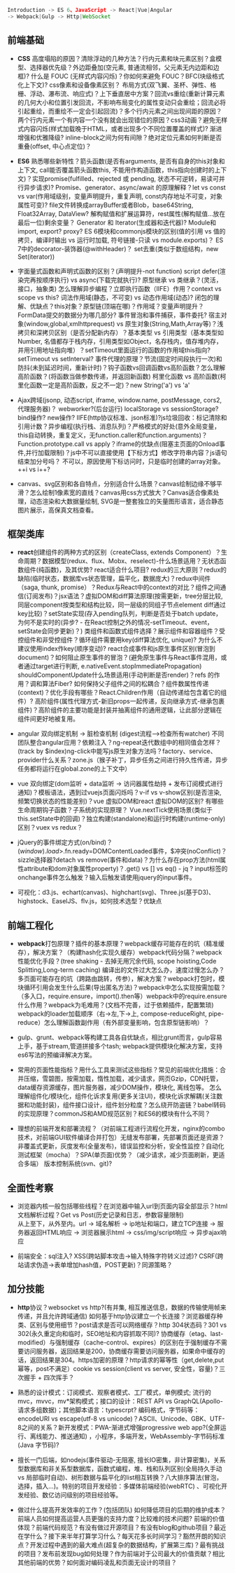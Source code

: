 ```js
Introduction -> ES 6、JavaScript -> React|Vue|Angular 
-> Webpack|Gulp -> Http|WebSocket
```

## 前端基础

* **CSS** 高度塌陷的原因？清除浮动的几种方法？行内元素和块元素区别？盒模型、选择器优先级？外边距叠加(空元素, 普通流相邻，父元素无内边距和边框)? 什么是 FOUC (无样式内容闪烁)？你如何来避免 FOUC？BFC(块级格式化上下文)? css像素和设备像素区别？ 布局方式(双飞翼、圣杯、弹性、格栅、浮动、瀑布流、响应式)？上下垂直居中方案？回流vs重绘(重新计算元素的几何大小和位置引发回流，不影响布局变化的属性变动只会重绘；回流必将引起重绘，而重绘不一定会引起回流)？多个行内元素之间出现间距的原因？两个行内元素一个有内容一个没有就会出现错位的原因？css3动画？避免无样式内容闪烁(样式加载晚于HTML，或者出现多个不同位置覆盖的样式)? 渐进增强和优雅降级? inline-block之间为何有间隙？绝对定位元素如何判断是否重叠(offset, 中心点定位)？

* **ES6** 熟悉哪些新特性？箭头函数(是否有arguments, 是否有自身的this对象和上下文, call能否覆盖箭头函数this, 不能用作构造函数，this指向创建时的上下文)？实现promise(fulfilled、rejected 或 pending, 状态不可逆转，易读可并行异步请求)? Promise、generator、async/await 的原理解释？let vs const vs var(作用域级别，变量声明提升，重复声明, const内存地址不可变，对象属性可变)? file文件转换成arrayBuffer或者Blob，base64String, Float32Array, DataView? 解构赋值和扩展运算符，rest属性(解构赋值...放在最后一位)剩余变量？ Generator 和 Iterator(生成器和迭代器)? Module和import, export? proxy? ES 6模块和commonjs模块的区别(值的引用 vs 值的拷贝，编译时输出 vs 运行时加载, 符号链接-只读 vs module.exports)？ ES 7中的decorator-装饰器(@withHeader)？ set去重(类似于数组结构，new Set(iterator))

* 字面量式函数和声明式函数的区别？(声明提升-not function) script defer(渲染完再按顺序执行) vs async(下载完就执行)? 原型继承 vs 类继承？(灵活，接口，抽象类) 怎么理解异步编程？立即执行函数（IIFE）作用？context vs scope vs this? 词法作用域(静态，不可变) vs 动态作用域(动态)? 闭包的理解、优缺点？this对象？原型链(顶端在哪)？作用域？变量声明提升？FormData提交的数据分为哪几部分? 事件冒泡和事件捕获，事件委托? 宿主对象(window,global,xmlhttprequest) vs 原生对象(String,Math,Array等)？浅拷贝和深拷贝区别（是否分配新内存）？基本类型 vs 引用类型（基本类型如Number, 名值都存于栈内存，引用类型如Object，名存栈内，值存堆内存，并用引用地址指向堆）？setTimeout里面运行的函数的作用域this指向? setTimeout vs setInterval?  事件代理的原理？节流(固定时间段执行一次)和防抖(未到延迟时间，重新计时)？钩子函数vs回调函数vs高阶函数？怎么理解高阶函数？(将函数当做参数传递，并返回新函数) 柯里化函数 vs 高阶函数(柯里化函数一定是高阶函数，反之不一定)？new String('a') vs 'a'

* Ajax跨域(jsonp, 动态script, iframe, window.name, postMessage, cors2, 代理服务器)？ webworker?(后台运行) localStorage vs sessionStorage? bind操作? new操作? IIFE(http协议标准、json标准)?js垃圾回收：标记清除和引用计数？异步编程(执行栈、消息队列)？严格模式的好处(意外全局变量，this自动转换，重复定义，无function.caller和function.arguments)？Function.prototype.call vs apply？iframe的优缺点(阻塞主页面的Onload事件,并行加载限制)？js中不可以直接使用【下标方式】修改字符串内容？js语句结束加分号吗？ 不可以，原因使用下标访问时，只是临时创建的array对象。++i vs i++?

* canvas、svg区别和各自特点，分别适合什么场景？canvas绘制边缘不够平滑？怎么绘制1像素宽的直线？canvas用css方式放大？Canvas适合像素处理，动态渲染和大数据量绘制, SVG是一整套独立的矢量图形语言，适合静态图片展示，高保真文档查看。

## 框架类库

* **react**创建组件的两种方式的区别（createClass, extends Component）？生命周期？数据模型(redux、flux、Mobx、reselect)-什么场景适用？无状态函数组件(纯函数)，及其优势? react适合什么项目? redux的三大原则？redux的缺陷(临时状态，数据库vs状态管理，扁平化，数据庞大)？redux中间件（saga, thunk, promise）？Redux与React中的context的对比？组件之间通信(订阅发布)？jsx语法？虚拟DOM和diff算法原理(按需更新，tree分层比较, 同层component按类型和结构比较，同一层级的同组子节点element diff通过key比较)？setState实现(存入pending队列，判断是否处于batch update，为何不是实时的(异步? - 在React控制之外的情况-setTimeout、event，setState会同步更新)？) 类组件和函数式组件选择？展示组件和容器组件？受控组件和非受控组件？循环组件需要用key(diff算法优化, unique)? 为什么不建议使用index作key(顺序变动)? react合成事件和js原生事件区别(冒泡到document)？如何阻止原生事件的冒泡？(避免原生事件与React事件混用，或者通过target进行判断, e.nativeEvent.stopImmediatePropagation) shouldComponentUpdate什么场景适用(手动判断是否render)？refs 的作用？调和算法Fiber? 如何保持父子组件之间的松耦合？组件数属性传递(context)？优化手段有哪些？React.Children作用（自动传递给包含着它的组件）? 高阶组件(属性代理方式-新旧props一起传递，反向继承方式-继承包裹组件)？高阶组件的主要功能是封装并抽离组件的通用逻辑，让此部分逻辑在组件间更好地被复用。

* angular 双向绑定机制 -> 脏检查机制 (digest流程-->检查所有watcher) 不同团队整合angular应用？依赖注入？ng-repeat迭代数组中的相同值会怎样？(track by $index)ng-click中能写js原生对象方法吗？factory、service、provider什么关系？zone.js（猴子补丁，异步任务之间进行持久性传递，异步任务都将运行在global.zone的上下文中）

* vue 双向绑定(dom监听 + data监听 -> 访问器属性劫持 + 发布订阅模式进行通知)？模板语法，遇到过vuejs页面闪烁吗？v-if vs v-show区别(是否渲染, 频繁切换状态的性能差别)？vue 虚拟DOM和react 虚拟DOM的区别? 有哪些生命周期钩子函数？子系统的实现原理？ Vue.nextTick使用场景(类似于this.setState中的回调)？独立构建(standalone)和运行时构建(runtime-only)区别？vuex vs redux？

* jQuery的事件绑定方式(on/bind)？$(window).load>$.fn.ready=DOMContentLoaded事件，$冲突(noConflict)？sizzle选择器?detach vs remove(事件和data)？为什么存在prop方法(html属性attribute和dom对象属性property)？.get() vs [] vs eq() - jq ? input标签的onchange事件怎么触发？输入后触发请使用jquery的input事件。

* 可视化：d3.js、echart(canvas)、highchart(svg)、Three.js(基于D3)、highstock、EaselJS、flv.js，如何技术选型？优缺点

## 前端工程化

* **webpack**打包原理？插件的基本原理？webpack缓存可能存在的坑（精准缓存），解决方案？（构建hash化实现久缓存）webpack代码分隔？webpack性能优化手段？(tree shaking - 去掉无用冗余代码, scope hoisting,Code Splitting,Long-term caching) 编译出的文件过大怎么办，速度过慢怎么办？多页面可能存在的坑（跨路由跳转，传参），解决方案？webpack打包时，模块循环引用会发生什么后果(导出匿名方法)？webpack中怎么实现按需加载？（多入口，require.ensure，import().then等）webpack中的require.ensure什么作用？webpack为毛难用？(文档不完善，过于依赖插件，配置繁琐) webpack的loader加载顺序（右->左,下->上, compose-reduceRight, pipe-reduce）怎么理解函数副作用（有外部变量影响，包含原型链影响）？

* gulp、grunt、webpack等构建工具各自优缺点，相比grunt而言，gulp容易上手，基于stream,管道拼接多个tash; webpack提供模块化解决方案，支持es6写法的预编译解决方案。  

* 常用的页面性能指标？用什么工具来测试这些指标？常见的前端优化措施：合并压缩，雪碧图，按需加载，惰性加载，减少请求，网页Gzip，CDN托管，data缓存资源缓存，图片服务器，减少DOM操作，模块化, 离线包等。 怎么理解组件化/模块化，组件化诉求复用(更多关注UI)，模块化诉求解耦(关注数据和功能封装)，组件接口设计，组件划分粒度？怎么绕开防盗链？babel转码的实现原理？commonJS和AMD规范区别？和ES6的模块有什么不同？

* 理想的前端开发和部署流程？（对前端工程进行流程化开发，nginx的combo技术，对前端GUI软件编译合并打包）无缝发布部署，先部署页面还是资源？非覆盖式更新，灰度发布(全量发布)，错误监控和分析，安全性监控？自动化测试框架（mocha）？SPA(单页面)优势？（减少请求，减少页面刷新，更适合多端） 版本控制系统(svn、git)? 

## 全面性考察
* 浏览器内核一般包括哪些线程？在浏览器中输入url到页面内容全部显示？html文档解析过程？Get vs Post(历史记录和日志，参数容量限制)  
  从上至下，从外至内。url -> 域名解析 -> ip地址和端口，建立TCP连接 -> 服务器返回HTML响应 -> 浏览器展示html -> css/img/script响应 -> 异步ajax响应

* 前端安全：sql注入? XSS(跨站脚本攻击->输入特殊字符转义过滤)? CSRF(跨站请求伪造->表单增加hash值，POST更新)？同源策略？

## 加分技能

* **http**协议？websocket vs http?(有并集, 相互推送信息，数据的传输使用帧来传递，并且允许跨域通信) 如何基于http协议建立一个长连接？浏览器缓存种类、区别与使用细节？post请求是否可以网络缓存？http 304状态码？301 vs 302(永久重定向和临时，SEO地址和内容抓取不同)? 协商缓存（etag、last-modified）与强制缓存（cache-control、expires）的区别在于强制缓存不需要访问服务器，返回结果是200，协商缓存需要访问服务器，如果命中缓存的话，返回结果是304。https加密的原理？http请求的幂等性（get,delete,put幂等，post不满足）cookie vs session(client vs server, 安全性，容量)？三次握手 + 四次挥手？

* 熟悉的设计模式：订阅模式、观察者模式、工厂模式，单例模式; 流行的mvc，mvvc，mv*架构模式；接口的设计：REST API vs GraphQL(Apollo-请求多组数据)；其他脚本语言：typescrpt?  编码格式，字节码等： encodeURI vs escape(utf-8 vs unicode)？ASCII、Unicode、GBK、UTF-8之间的关系？新开发模式：PWA-渐进式增强progressive web app?(全屏运行、离线能力、推送通知) ，小程序，多端开发，WebAssembly-字节码标准(Java 字节码)?

* 擅长一门后端，如nodejs(事件驱动-无阻塞, 擅长IO密集，非计算密集)，关系型数据库和非关系型数据库，函数式编程，堆、栈和队列区别(全局持久手动 vs 局部临时自动)、树形数据与扁平化的list相互转换？八大排序算法(冒泡，选择，插入...)。特别的项目开发经验：多媒体前端经验(webRTC) 、可视化开发经验、数亿访问级别的项目经验等。

* 做过什么提高开发效率的工作？(包括团队) 如何降低项目的后期的维护成本？前端人员如何提高运营人员更强的支持力度？比较难的技术问题? 前端的价值体现？前端代码规范？有没有做过开源项目？有没有blog和github项目？最近在学什么？接下来半年打算学习什么？每天花多长时间学习？豁然开朗的知识点？开发过程中遇到的最大难点(超复杂的数据结构，扩展第三库)？最有挑战的项目？发布前发现bug如何处理？作为前端对于公司最大的价值贡献？相比其他前端的优势？如何面对编码凌乱和页面无设计的项目？
